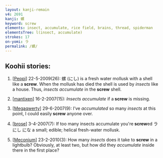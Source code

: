```yaml
---
layout: kanji-remain
v4: 2691
kanji: 螺
keyword: screw
elements: insect, accumulate, rice field, brains, thread, spiderman
elementsTree: l(insect, accumulate)
strokes: 17
on-yomi: ラ
permalink: /螺/
---
```


## Koohii stories: 

1) [<a href="http://kanji.koohii.com/profile/Peppi">Peppi</a>] 22-5-2009(26): 螺 (にし) is a fresh water mollusk with a shell like a<strong> screw</strong>. When the mollusk has died the shell is used by <em>insects</em> like a house. Thus, <em>insects accumulate</em> in the<strong> screw</strong> shell.

2) [<a href="http://kanji.koohii.com/profile/mantixen">mantixen</a>] 16-2-2007(15): <em>Insects accumulate</em> if a<strong> screw</strong> is missing.

3) [<a href="http://kanji.koohii.com/profile/Megaqwerty">Megaqwerty</a>] 29-6-2007(9): I’ve <em>accumulated</em> so many <em>insects</em> at this point, I could easily<strong> screw</strong> anyone over.

4) [<a href="http://kanji.koohii.com/profile/brose">brose</a>] 3-4-2007(7): If too many insects accumulate you&#039;re<strong> screw</strong>ed ラ にし にな a small; edible; helical fresh-water mollusk.

5) [<a href="http://kanji.koohii.com/profile/Meconium">Meconium</a>] 23-2-2010(3): How many <em>insects</em> does it take to <strong>screw</strong> in a lightbulb? Obviously, at least two, but how did they <em>accumulate</em> inside there in the first place?

